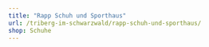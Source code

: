 ```yaml
---
title: "Rapp Schuh und Sporthaus"
url: /triberg-im-schwarzwald/rapp-schuh-und-sporthaus/
shop: Schuhe
---
```

